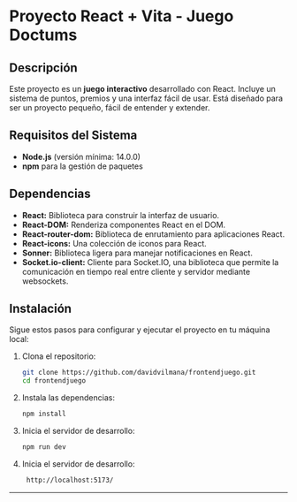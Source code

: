 # Proyecto React + Vita  - Juego Doctums

## Descripción
Este proyecto es un **juego interactivo** desarrollado con React. Incluye un sistema de puntos, premios y una interfaz fácil de usar. Está diseñado para ser un proyecto pequeño, fácil de entender y extender.

## Requisitos del Sistema
- **Node.js** (versión mínima: 14.0.0)
- **npm** para la gestión de paquetes

## Dependencias 
- **React:** Biblioteca para construir la interfaz de usuario.
- **React-DOM:** Renderiza componentes React en el DOM.
- **React-router-dom:** Biblioteca de enrutamiento para aplicaciones React.
- **React-icons:** Una colección de iconos para React.
- **Sonner:** Biblioteca ligera para manejar notificaciones en React.
- **Socket.io-client:** Cliente para Socket.IO, una biblioteca que permite la comunicación en tiempo real entre cliente y servidor mediante websockets.


## Instalación
Sigue estos pasos para configurar y ejecutar el proyecto en tu máquina local:

1. Clona el repositorio:
   ```bash
   git clone https://github.com/davidvilmana/frontendjuego.git
   cd frontendjuego
   

2. Instala las dependencias:
   ```bash
   npm install
2. Inicia el servidor de desarrollo:
   ```bash
   npm run dev
2. Inicia el servidor de desarrollo:
   ```bash
    http://localhost:5173/
---